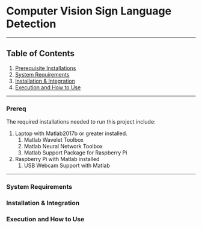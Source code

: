 
# Computer Vision Sign Language Detection

***
## Table of Contents
1. [Prerequisite Installations](#prereqs)
2. [System Requirements](#systeqs)
3. [Installation & Integration](#install)
4. [Execution and How to Use](#exeUses)
***
### Prereq
The required installations needed to run this project include:
1. Laptop with Matlab2017b or greater installed.
   1. Matlab Wavelet Toolbox
   1. Matlab Neural Network Toolbox
   1. Matlab Support Package for Raspberry Pi
1. Raspberry Pi with Matlab installed
   1. USB Webcam Support with Matlab

   
***
### System Requirements
### Installation & Integration
### Execution and How to Use
